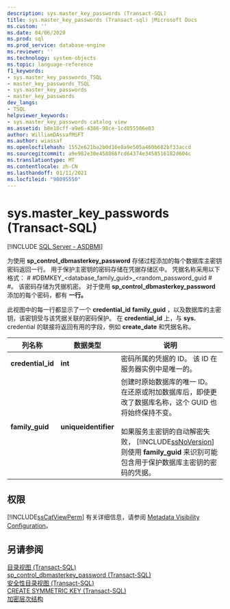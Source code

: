 ```yaml
---
description: sys.master_key_passwords (Transact-SQL)
title: sys.master_key_passwords (Transact-sql) |Microsoft Docs
ms.custom: ''
ms.date: 04/06/2020
ms.prod: sql
ms.prod_service: database-engine
ms.reviewer: ''
ms.technology: system-objects
ms.topic: language-reference
f1_keywords:
- sys.master_key_passwords_TSQL
- master_key_passwords_TSQL
- sys.master_key_passwords
- master_key_passwords
dev_langs:
- TSQL
helpviewer_keywords:
- sys.master_key_passwords catalog view
ms.assetid: b8e18cff-a9e6-4386-98ce-1cd855506e03
author: WilliamDAssafMSFT
ms.author: wiassaf
ms.openlocfilehash: 1552e621ba2b0d16e8a9e505a460b682bf33accd
ms.sourcegitcommit: a9e982e30e458866fcd64374e3458516182d604c
ms.translationtype: MT
ms.contentlocale: zh-CN
ms.lasthandoff: 01/11/2021
ms.locfileid: "98095550"
---
```

# <a name="sysmaster_key_passwords-transact-sql"></a>sys.master_key_passwords (Transact-SQL)
[!INCLUDE [SQL Server - ASDBMI](../../includes/applies-to-version/sql-asdbmi.md)]

  为使用 **sp_control_dbmasterkey_password** 存储过程添加的每个数据库主密钥密码返回一行。 用于保护主密钥的密码存储在凭据存储区中。 凭据名称采用以下格式： # #DBMKEY_<database_family_guid>_<random_password_guid # #。 该密码存储为凭据机密。 对于使用 **sp_control_dbmasterkey_password** 添加的每个密码，都有 **一行。**  
  
 此视图中的每一行都显示了一个 **credential_id** **family_guid** ，以及数据库的主密钥，该密钥受与该凭据关联的密码保护。 在 **credential_id** 上，与 **sys.** credential 的联接将返回有用的字段，例如 **create_date** 和凭据名称。  
  
|列名称|数据类型|说明|  
|-----------------|---------------|-----------------|  
|**credential_id**|**int**|密码所属的凭据的 ID。 该 ID 在服务器实例中是唯一的。|  
|**family_guid**|**uniqueidentifier**|创建时原始数据库的唯一 ID。 在还原或附加数据库后，即使更改了数据库名称，这个 GUID 也将始终保持不变。<br /><br /> 如果服务主密钥的自动解密失败， [!INCLUDE[ssNoVersion](../../includes/ssnoversion-md.md)] 则使用 **family_guid** 来识别可能包含用于保护数据库主密钥的密码的凭据。|  
  
## <a name="permissions"></a>权限  
 [!INCLUDE[ssCatViewPerm](../../includes/sscatviewperm-md.md)] 有关详细信息，请参阅 [Metadata Visibility Configuration](../../relational-databases/security/metadata-visibility-configuration.md)。  
  
## <a name="see-also"></a>另请参阅  
 [目录视图 (Transact-SQL)](../../relational-databases/system-catalog-views/catalog-views-transact-sql.md)   
 [sp_control_dbmasterkey_password (Transact-SQL)](../../relational-databases/system-stored-procedures/sp-control-dbmasterkey-password-transact-sql.md)   
 [安全性目录视图 (Transact-SQL)](../../relational-databases/system-catalog-views/security-catalog-views-transact-sql.md)   
 [CREATE SYMMETRIC KEY &#40;Transact-SQL&#41;](../../t-sql/statements/create-symmetric-key-transact-sql.md)   
 [加密层次结构](../../relational-databases/security/encryption/encryption-hierarchy.md)  
  
  
